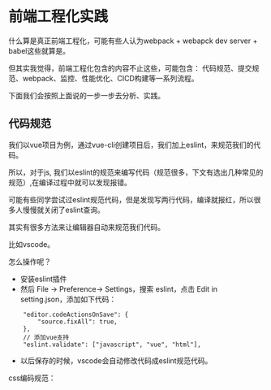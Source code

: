 # 前端工程化实践

什么算是真正前端工程化，可能有些人认为webpack + webapck dev server + babel这些就算是。

但其实我觉得，前端工程化包含的内容不止这些，可能包含： 代码规范、提交规范、webpack、监控、性能优化、CICD构建等一系列流程。

下面我们会按照上面说的一步一步去分析、实践。

## 代码规范

我们以vue项目为例，通过vue-cli创建项目后，我们加上eslint，来规范我们的代码。

所以，对于js, 我们以eslint的规范来编写代码（规范很多，下文有选出几种常见的规范）,在编译过程中就可以发现报错。

可能有些同学尝试过eslint规范代码，但是发现写两行代码，编译就报红，所以很多人慢慢就关闭了eslint查询。

其实有很多方法来让编辑器自动来规范我们代码。

比如vscode。

怎么操作呢？

- 安装eslint插件
- 然后 File -> Preference-> Settings，搜索 eslint，点击 Edit in setting.json，添加如下代码：
```
    "editor.codeActionsOnSave": {
        "source.fixAll": true,
    },
    // 添加vue支持
    "eslint.validate": ["javascript", "vue", "html"],
```

- 以后保存的时候，vscode会自动修改代码成eslint规范代码。

css编码规范：

